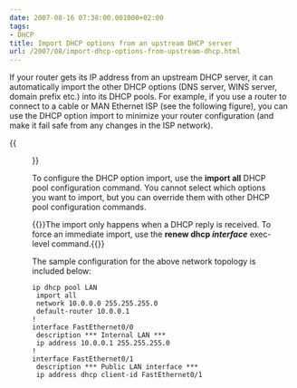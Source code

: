```yaml
---
date: 2007-08-16 07:38:00.001000+02:00
tags:
- DHCP
title: Import DHCP options from an upstream DHCP server
url: /2007/08/import-dhcp-options-from-upstream-dhcp.html
---
```

If your router gets its IP address from an upstream DHCP server, it can automatically import the other DHCP options (DNS server, WINS server, domain prefix etc.) into its DHCP pools. For example, if you use a router to connect to a cable or MAN Ethernet ISP (see the following figure), you can use the DHCP option import to minimize your router configuration (and make it fail safe from any changes in the ISP network).

{{<figure src="DHCPImport.jpg">}}

To configure the DHCP option import, use the **import all** DHCP pool configuration command. You cannot select which options you want to import, but you can override them with other DHCP pool configuration commands.
<!--more-->
{{<note>}}The import only happens when a DHCP reply is received. To force an immediate import, use the **renew dhcp *interface*** exec-level command.{{</note>}}

The sample configuration for the above network topology is included below:

``` {.code}
ip dhcp pool LAN
 import all
 network 10.0.0.0 255.255.255.0
 default-router 10.0.0.1
!
interface FastEthernet0/0
 description *** Internal LAN ***
 ip address 10.0.0.1 255.255.255.0
!
interface FastEthernet0/1
 description *** Public LAN interface ***
 ip address dhcp client-id FastEthernet0/1
```
